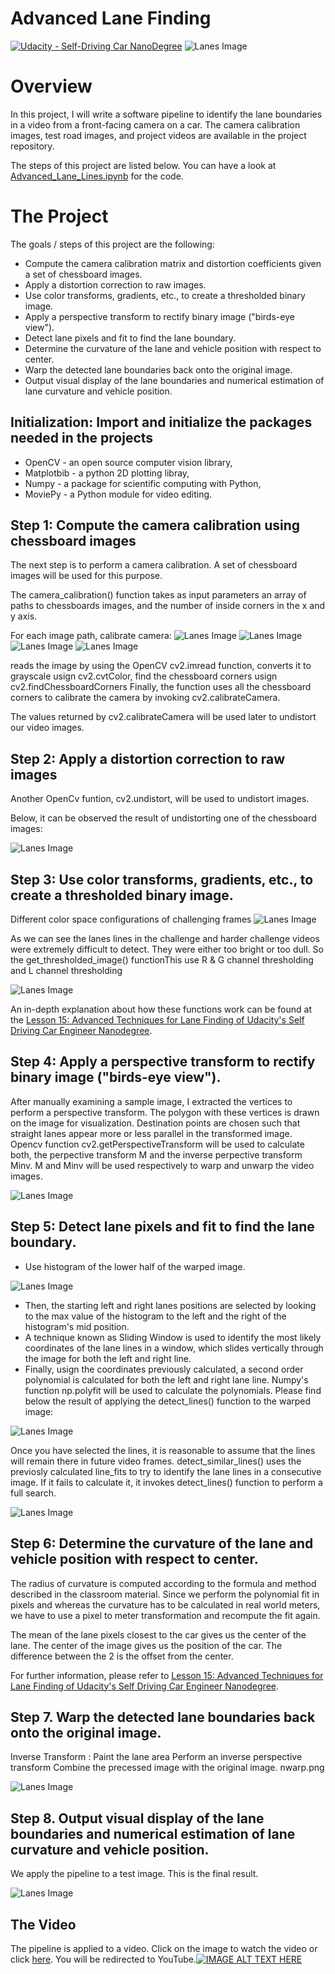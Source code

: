# Advanced Lane Finding
[![Udacity - Self-Driving Car NanoDegree](https://s3.amazonaws.com/udacity-sdc/github/shield-carnd.svg)](http://www.udacity.com/drive)
![Lanes Image](./examples/example_output.jpg)

# Overview
In this project, I will write a software pipeline to identify the lane boundaries in a video from a front-facing camera on a car. The camera calibration images, test road images, and project videos are available in the project repository.

The steps of this project are listed below. You can have a look at [Advanced_Lane_Lines.ipynb](./blob/master/advanced_land_finding.ipynb) for the code.

# The Project

The goals / steps of this project are the following:

* Compute the camera calibration matrix and distortion coefficients given a set of chessboard images.
* Apply a distortion correction to raw images.
* Use color transforms, gradients, etc., to create a thresholded binary image.
* Apply a perspective transform to rectify binary image ("birds-eye view").
* Detect lane pixels and fit to find the lane boundary.
* Determine the curvature of the lane and vehicle position with respect to center.
* Warp the detected lane boundaries back onto the original image.
* Output visual display of the lane boundaries and numerical estimation of lane curvature and vehicle position.

## Initialization: Import and initialize the packages needed in the projects

* OpenCV - an open source computer vision library,
* Matplotbib - a python 2D plotting libray,
* Numpy - a package for scientific computing with Python,
* MoviePy - a Python module for video editing.


## Step 1: Compute the camera calibration using chessboard images
The next step is to perform a camera calibration. A set of chessboard images will be used for this purpose.

The camera_calibration() function takes as input parameters an array of paths to chessboards images, and the number of inside corners in the x and y axis.

For each image path, calibrate camera:
![Lanes Image](./output_images/camera_cal.png)
![Lanes Image](./output_images/camera_cal_2.png)
![Lanes Image](./output_images/camera_cal_3.png)
![Lanes Image](./output_images/camera_cal_4.png)

reads the image by using the OpenCV cv2.imread function,
converts it to grayscale usign cv2.cvtColor,
find the chessboard corners usign cv2.findChessboardCorners
Finally, the function uses all the chessboard corners to calibrate the camera by invoking cv2.calibrateCamera.

The values returned by cv2.calibrateCamera will be used later to undistort our video images.

## Step 2: Apply a distortion correction to raw images
Another OpenCv funtion, cv2.undistort, will be used to undistort images.

Below, it can be observed the result of undistorting one of the chessboard images:

![Lanes Image](./output_images/camera_cal_res.png)

## Step 3: Use color transforms, gradients, etc., to create a thresholded binary image.
Different color space configurations of challenging frames
![Lanes Image](./output_images/RGB_HLS.png)
 
As we can see the lanes lines in the challenge and harder challenge videos were extremely difficult to detect. They were either too bright or too dull. So the get_thresholded_image() functionThis use R & G channel thresholding and L channel thresholding

![Lanes Image](./output_images/Threshold.png)

An in-depth explanation about how these functions work can be found at the [Lesson 15: Advanced Techniques for Lane Finding of Udacity's Self Driving Car Engineer Nanodegree](https://classroom.udacity.com/nanodegrees/nd013/parts/fbf77062-5703-404e-b60c-95b78b2f3f9e/modules/2b62a1c3-e151-4a0e-b6b6-e424fa46ceab/lessons/096009a1-3d76-4290-92f3-055961019d5e/concepts/016c6236-7f8c-4c07-8232-a3d099c5454a).

## Step 4: Apply a perspective transform to rectify binary image ("birds-eye view").

After manually examining a sample image, I extracted the vertices to perform a perspective transform. The polygon with these vertices is drawn on the image for visualization. Destination points are chosen such that straight lanes appear more or less parallel in the transformed image. Opencv function cv2.getPerspectiveTransform will be used to calculate both, the perpective transform M and the inverse perpective transform Minv. M and Minv will be used respectively to warp and unwarp the video images.

![Lanes Image](./output_images/warped.png)

## Step 5: Detect lane pixels and fit to find the lane boundary.

* Use histogram of the lower half of the warped image. 

![Lanes Image](./output_images/histogram.png)

* Then, the starting left and right lanes positions are selected by looking to the max value of the histogram to the left and the right of the histogram's mid position.
* A technique known as Sliding Window is used to identify the most likely coordinates of the lane lines in a window, which slides vertically through the image for both the left and right line.
* Finally, usign the coordinates previously calculated, a second order polynomial is calculated for both the left and right lane line. Numpy's function np.polyfit will be used to calculate the polynomials.
Please find below the result of applying the detect_lines() function to the warped image: 

![Lanes Image](./output_images/sliding_window.png)

Once you have selected the lines, it is reasonable to assume that the lines will remain there in future video frames. detect_similar_lines() uses the previosly calculated line_fits to try to identify the lane lines in a consecutive image. If it fails to calculate it, it invokes detect_lines() function to perform a full search.

![Lanes Image](./output_images/similar_line.png)

## Step 6: Determine the curvature of the lane and vehicle position with respect to center.

The radius of curvature is computed according to the formula and method described in the classroom material. Since we perform the polynomial fit in pixels and whereas the curvature has to be calculated in real world meters, we have to use a pixel to meter transformation and recompute the fit again.

The mean of the lane pixels closest to the car gives us the center of the lane. The center of the image gives us the position of the car. The difference between the 2 is the offset from the center.

For further information, please refer to [Lesson 15: Advanced Techniques for Lane Finding of Udacity's Self Driving Car Engineer Nanodegree](https://classroom.udacity.com/nanodegrees/nd013/parts/fbf77062-5703-404e-b60c-95b78b2f3f9e/modules/2b62a1c3-e151-4a0e-b6b6-e424fa46ceab/lessons/096009a1-3d76-4290-92f3-055961019d5e/concepts/016c6236-7f8c-4c07-8232-a3d099c5454a).

## Step 7. Warp the detected lane boundaries back onto the original image.
Inverse Transform : Paint the lane area Perform an inverse perspective transform Combine the precessed image with the original image.
nwarp.png

![Lanes Image](./output_images/unwarp.png)


## Step 8. Output visual display of the lane boundaries and numerical estimation of lane curvature and vehicle position.
We apply the pipeline to a test image. This is the final result.

![Lanes Image](./output_images/Lane_detected_with_metrics.png)

## The Video
The pipeline is applied to a video. Click on the image to watch the video or click [here](https://youtu.be/RIZyNokDw9o). You will be redirected to YouTube.[![IMAGE ALT TEXT HERE](./output_images/YouTube.png)](https://youtu.be/RIZyNokDw9o)
